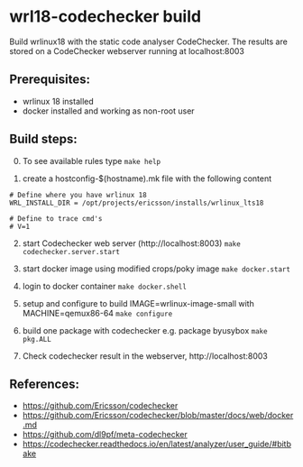 # wrl18-codechecker build

Build wrlinux18 with the static code analyser CodeChecker.
The results are stored on a CodeChecker webserver running at localhost:8003

## Prerequisites:
* wrlinux 18 installed
* docker installed and working as non-root user


## Build steps:
0. To see available rules type
`make help`

1. create a hostconfig-$(hostname).mk file with the following content
```
# Define where you have wrlinux 18
WRL_INSTALL_DIR	= /opt/projects/ericsson/installs/wrlinux_lts18

# Define to trace cmd's
# V=1
```
2. start Codechecker web server (http://localhost:8003)
`make codechecker.server.start`

3. start docker image using modified crops/poky image
`make docker.start`

4. login to docker container
`make docker.shell`

5. setup and configure to build IMAGE=wrlinux-image-small with MACHINE=qemux86-64
`make configure`

6. build one package with codechecker e.g. package byusybox
`make pkg.ALL`

7. Check codechecker result in the webserver, http://localhost:8003

## References:
- https://github.com/Ericsson/codechecker
- https://github.com/Ericsson/codechecker/blob/master/docs/web/docker.md
- https://github.com/dl9pf/meta-codechecker
- https://codechecker.readthedocs.io/en/latest/analyzer/user_guide/#bitbake
